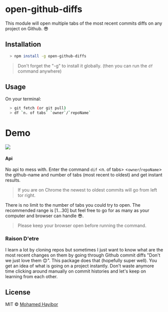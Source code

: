 # open-github-diffs

This module will open multiple tabs of the most recent commits diffs on any project on Github. :sunglasses:

## Installation
```sh
  > npm install -g open-github-diffs
```

> Don't forget the "-g" to install it globally. (then you can run the `df` command anywhere)

## Usage

On your terminal:
```sh
  > git fetch (or git pull)
  > df `n. of tabs` `owner`/`repoName`
```
# Demo
![](http://g.recordit.co/D8ITkomdnq.gif)

#### Api

No api to mess with. Enter the command `dif` <n. of tabs> <`owner`/`repoName`> the github-name and number of tabs (most recent to oldest) and get instant results.

> If you are on Chrome the newest to oldest commits will go from left tor right.

There is no limit to the number of tabs you could try to open. The recommended range is [1...30] but feel free to go for as many as your computer and browser can handle :sunglasses:.

> Please keep your browser open before running the command.

### Raison D'etre

I learn a lot by cloning repos but sometimes I just want to know what are the most recent changes on them by going through Github commit diffs "Don't we just love them :blush:". This package does that (hopefully super well). You get an idea of what is going on a project instantly. Don't waste anymore time clicking around manually on commit histories and let's keep on learning from each other.

## License
MIT © [Mohamed Hayibor](http://github.com/mohamedhayibor)
